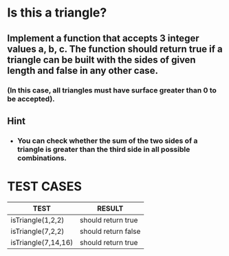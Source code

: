 # Is this a triangle?

## Implement a function that accepts 3 integer values a, b, c. The function should return true if a triangle can be built with the sides of given length and false in any other case.

### (In this case, all triangles must have surface greater than 0 to be accepted).

## Hint

- ### You can check whether the sum of the two sides of a triangle is greater than the third side in all possible combinations.

# TEST CASES

| TEST                | RESULT              |
| ------------------- | ------------------- |
| isTriangle(1,2,2)   | should return true  |
| isTriangle(7,2,2)   | should return false |
| isTriangle(7,14,16) | should return true  |
